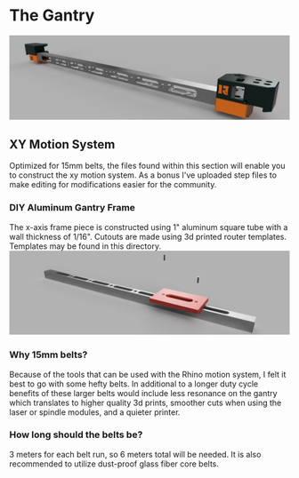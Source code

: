 # The Gantry

![Rhino Motion System](https://github.com/Makersmic/Rhino-3d-Printer/blob/main/Literature/Gantry-Bulkup.png)

## XY Motion System
Optimized for 15mm belts, the files found within this section will enable you to construct the xy motion system.  As a bonus I've uploaded step files to make editing for modifications easier for the community.

### DIY Aluminum Gantry Frame
The x-axis frame piece is constructed using 1" aluminum square tube with a wall thickness of 1/16".  Cutouts are made using 3d printed router templates.  Templates may be found in this directory.
![Rhino Motion System](https://github.com/Makersmic/Rhino-3d-Printer/blob/main/Literature/Gantry_Router_Template_Illustra.png)

### Why 15mm belts?
Because of the tools that can be used with the Rhino motion system, I felt it best to go with some hefty belts.  In additional to a longer duty cycle benefits of these larger belts would include less resonance 
on the gantry which translates to higher quality 3d prints, smoother cuts when using the laser or spindle modules, and a quieter printer.

### How long should the belts be?
3 meters for each belt run, so 6 meters total will be needed.  It is also recommended to utilize dust-proof glass fiber core belts.
